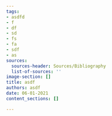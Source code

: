```yaml
---
tags:
- asdfd
- f
- df
- sd
- fs
- fa
- sdf
- as
sources:
  sources-header: Sources/Bibliography
  list-of-sources: ''
image-section: []
title: asdf
authors: asdf
date: 06-01-2021
content_sections: []

---
```

